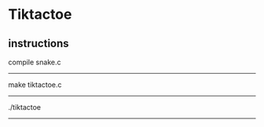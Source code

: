 # Tiktactoe
## instructions

compile snake.c
- - - - 
make tiktactoe.c
- - - - 
./tiktactoe
- - - - 



